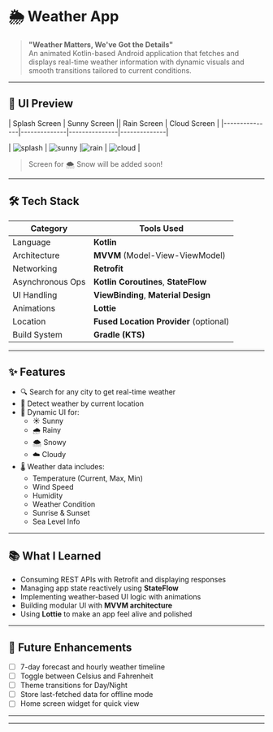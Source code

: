 # 🌦️ Weather App

> **"Weather Matters, We've Got the Details"**  
An animated Kotlin-based Android application that fetches and displays real-time weather information with dynamic visuals and smooth transitions tailored to current conditions.

---

## 🎨 UI Preview

| Splash Screen | Sunny Screen || Rain Screen | Cloud Screen |
|---------------|--------------|---------------|--------------|

| ![splash](./SplashScreen.png) | ![sunny](./SunnyScreen.png) |![rain](./RainScreen.png) | ![cloud](./CloudScreen.png) |

> Screen for 🌨️ Snow will be added soon!

---

## 🛠 Tech Stack

| Category          | Tools Used                              |
|------------------|------------------------------------------|
| Language          | **Kotlin**                              |
| Architecture      | **MVVM** (Model-View-ViewModel)         |
| Networking        | **Retrofit**                            |
| Asynchronous Ops  | **Kotlin Coroutines**, **StateFlow**    |
| UI Handling       | **ViewBinding**, **Material Design**    |
| Animations        | **Lottie**                              |
| Location          | **Fused Location Provider** (optional)  |
| Build System      | **Gradle (KTS)**                        |

---

## ✨ Features

- 🔍 Search for any city to get real-time weather
- 📍 Detect weather by current location
- 🌈 Dynamic UI for:
  - ☀️ Sunny
  - 🌧️ Rainy 
  - 🌨️ Snowy 
  - ☁️ Cloudy 
- 🌡️ Weather data includes:
  - Temperature (Current, Max, Min)
  - Wind Speed
  - Humidity
  - Weather Condition
  - Sunrise & Sunset
  - Sea Level Info

---

## 📚 What I Learned

- Consuming REST APIs with Retrofit and displaying responses
- Managing app state reactively using **StateFlow**
- Implementing weather-based UI logic with animations
- Building modular UI with **MVVM architecture**
- Using **Lottie** to make an app feel alive and polished

---

## 🚀 Future Enhancements

- [ ] 7-day forecast and hourly weather timeline
- [ ] Toggle between Celsius and Fahrenheit
- [ ] Theme transitions for Day/Night
- [ ] Store last-fetched data for offline mode
- [ ] Home screen widget for quick view

---

---



